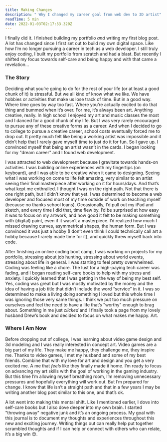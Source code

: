 ```yaml
---
title: Making Changes
description: " Why I changed my career goal from web dev to 3D artist"
readTime: 5 min
date: 2022-01-03T02:17:53.320Z
---
```


I finally did it. I finished building my portfolio _and_ writing my first blog post. A lot has changed since I first set out to build my own digital space. Like how I’m no longer pursuing a career in tech as a web developer. I still truly enjoy coding, I built my portfolio from scratch and had a blast. But recently I shifted my focus towards self-care and being happy and with that came a revelation…

### The Story

Deciding what you’re going to do for the rest of your life (or at least a good chunk of it) is stressful. But we all kind of know what we like. We have hobbies or activities that make us lose track of time. But in a good way. Where time goes by way too fast. Where you’re actually excited to do that thing and bummed when it’s over. For me, it’s always been art. Anything creative, really. In high school I enjoyed my art and music classes the most and I danced for a good chunk of my life. But I was very rarely encouraged to pursue any of these creative forms as a career. And when I decided to go to college to pursue a creative career, school costs eventually forced me to drop out. It pretty much felt like being a working artist was impossible and it didn’t help that I rarely gave myself time to just do it for fun. So I gave up. I convinced myself that being an artist wasn’t in the cards. I began looking for my "dream career" and I found web development.

I was attracted to web development because I gravitate towards hands-on activities. I was building online experiences with my fingertips (on keyboard), and I was able to be creative when it came to designing. Seeing what I was working on come to life felt amazing, very similar to an artist seeing their final masterpiece after working on it for hours/days. And that’s what kept me enthralled. I thought I was on the right path. Not that there is one right path, but I didn’t know that yet. I was determined to become a web developer and focused most of my time outside of work on teaching myself (because no thanks school loans). Occasionally, I’d pull out my iPad and sketch, and every time I did that, time flew by. I’d be surprised at how easy it was to focus on my artwork, and how good it felt to be making something with (digital) paint, even if it wasn’t a masterpiece. I’d realized how much I missed drawing curves, asymmetrical shapes, the human form. But I was convinced it was just a hobby (I don’t even think I could technically call art a hobby because I rarely made time for it), and quickly threw myself back into code.

After finishing an online coding boot camp, I was working on projects for my portfolio, stressing about job hunting, stressing about world events, stressing about life in general. I was starting to feel pretty overwhelmed. Coding was feeling like a chore. The lust for a high-paying tech career was fading, and I began reading self-care books to help with my stress and anxiety. I quickly learned that I was getting in the way of being my best self. Yes, coding was great but I was mostly motivated by the money and the idea of having a job title that didn’t include the word “service” in it. I was so determined to make a living doing something I loved but this whole time I was ignoring those very same things. I think we put too much pressure on ourselves and feel the need to have a life that’s "worthy" enough to brag about. Something in me just _clicked_ and I finally took a page from my lovely husband Drew’s book and decided to focus on what makes me happy. Art.

### Where I Am Now

Before dropping out of college, I was learning about video game design and 3d modeling and I was really interested in concept art. Video games are a big part of my life. They make me happy, they challenge me, they inspire me. Thanks to video games, I met my husband and some of my best friends. Combine that with my love for art and design and you get a very excited me. A me that _feels_ like they finally made it home. I’m ready to focus on advancing my art skills with the goal of working in the gaming industry. But this time I’m allowing myself breathing room, I’m removing unnecessary pressures and hopefully everything will work out. But I’m prepared for change. I know that life isn’t a straight path and that in a few years I may be writing another blog post similar to this one, and that’s ok.

A lot went into making this mental shift. Like I mentioned earlier, I dove into self-care books but I also dove deeper into my own brain. I started "throwing away" negative junk and it’s an ongoing process. My goal with this journal is to document my thoughts and experiences throughout this new and exciting journey. Writing things out can really help put together scrambled thoughts and if I can help or connect with others who can relate, it’s a big win 😊.
